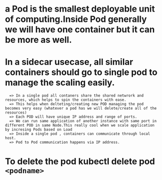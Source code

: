 # a Pod is the smallest deployable unit of computing.Inside Pod generally we will have one container but it can be more as well.

# In a sidecar usecase, all similar containers should go to single pod to manage the scaling easily.

      => In a single pod all contaners share the shared netwrork and resources, which helps to spin the containers with ease.
      => This helps when delteting/creating new POD managing the pod becomes very easy (whatever a pod has we will delete/create all of the resources)
      => Each POD will have unique IP address and range of ports.
      => We can run same application of another instance with same port in different POD in same Node.This really cool when we scale application by incresing Pods based on Load
      => Inside a single pod , containers can communicate through local host.
      => Pod to Pod communication happens via IP address.

# To delete the pod kubectl delete pod `<podname>`
